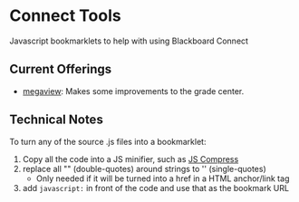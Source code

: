 # Connect Tools
Javascript bookmarklets to help with using Blackboard Connect

## Current Offerings

- [megaview](megaview.md): Makes some improvements to the grade center.

## Technical Notes
To turn any of the source .js files into a bookmarklet:

1. Copy all the code into a JS minifier, such as [JS Compress](http://jscompress.com/)
2. replace all "" (double-quotes) around strings to '' (single-quotes)
    - Only needed if it will be turned into a href in a HTML anchor/link tag
3. add `javascript:` in front of the code and use that as the bookmark URL